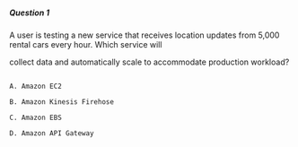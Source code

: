 ##### Question 1

A user is testing a new service that receives location updates from 5,000 rental
cars every hour. Which service will

collect data and automatically scale to accommodate production workload?

```

A. Amazon EC2

B. Amazon Kinesis Firehose

C. Amazon EBS

D. Amazon API Gateway

```

